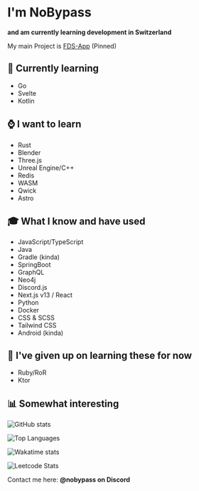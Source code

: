 # I'm NoBypass
**and am currently learning development in Switzerland**

My main Project is [FDS-App](https://github.com/NoBypass/fds) (Pinned)

## 🏫 Currently learning
- Go
- Svelte
- Kotlin

## ⌚ I want to learn
- Rust
- Blender
- Three.js
- Unreal Engine/C++
- Redis
- WASM
- Qwick
- Astro

## 🎓 What I know and have used
- JavaScript/TypeScript
- Java
- Gradle (kinda)
- SpringBoot
- GraphQL
- Neo4j
- Discord.js
- Next.js v13 / React
- Python
- Docker
- CSS & SCSS
- Tailwind CSS
- Android (kinda)

## 🫠 I've given up on learning these for now
- Ruby/RoR
- Ktor

## 📊 Somewhat interesting

![GitHub stats](https://github-readme-stats.vercel.app/api?username=nobypass&theme=transparent&show_icons=true)

![Top Languages](https://github-readme-stats.vercel.app/api/top-langs/?username=nobypass&layout=compact&theme=transparent)

![Wakatime stats](https://github-readme-stats.vercel.app/api/wakatime?username=nobypass&layout=compact&theme=transparent)

![Leetcode Stats](https://leetcard.jacoblin.cool/NoBypass?ext=heatmap)


Contact me here: **@nobypass on Discord**
